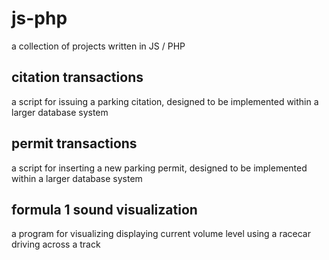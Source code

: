 # js-php

a collection of projects written in JS / PHP

## citation transactions

a script for issuing a parking citation, designed to be implemented within a larger database system

## permit transactions

a script for inserting a new parking permit, designed to be implemented within a larger database system

## formula 1 sound visualization

a program for visualizing displaying current volume level using a racecar driving across a track
